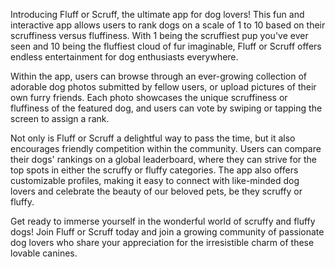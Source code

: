 Introducing Fluff or Scruff, the ultimate app for dog lovers! This fun and interactive app allows users to rank dogs on a scale of 1 to 10 based on their scruffiness versus fluffiness. With 1 being the scruffiest pup you've ever seen and 10 being the fluffiest cloud of fur imaginable, Fluff or Scruff offers endless entertainment for dog enthusiasts everywhere.

Within the app, users can browse through an ever-growing collection of adorable dog photos submitted by fellow users, or upload pictures of their own furry friends. Each photo showcases the unique scruffiness or fluffiness of the featured dog, and users can vote by swiping or tapping the screen to assign a rank.

Not only is Fluff or Scruff a delightful way to pass the time, but it also encourages friendly competition within the community. Users can compare their dogs' rankings on a global leaderboard, where they can strive for the top spots in either the scruffy or fluffy categories. The app also offers customizable profiles, making it easy to connect with like-minded dog lovers and celebrate the beauty of our beloved pets, be they scruffy or fluffy.

Get ready to immerse yourself in the wonderful world of scruffy and fluffy dogs! Join Fluff or Scruff today and join a growing community of passionate dog lovers who share your appreciation for the irresistible charm of these lovable canines.

